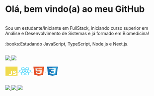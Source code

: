 # Olá, bem vindo(a) ao meu GitHub
<br/>
Sou um estudante/iniciante em FullStack, iniciando curso superior em Análise e Desenvolvimento de Sistemas e já formado em Biomedicina!<br/><br/>
:books:Estudando JavaScript, TypeScript, Node.js e Next.js.

<br/>

##

<div>
<a href="https://github.com/jeffwillian"/>
<img height="160em" src="https://github-readme-stats.vercel.app/api?username=jeffwillian&include_all_commits=true&show_icons=true&theme=discord_old_blurple"/>
<img height="160em" src="https://github-readme-stats.vercel.app/api/top-langs/?username=jeffwillian&layout=compact&card_width=300&theme=discord_old_blurple"/>
</div>
 
 
 <div style="display: inline_block"><br>
 <a href="https://github.com/jeffwillian"/>
 <img align="center" alt="Jeff-Js" height="30" width="40" src="https://raw.githubusercontent.com/devicons/devicon/master/icons/javascript/javascript-plain.svg" style="max-width: 100%;">
 <img align="center" alt="Jeff-React" height="30" width="40" src="https://raw.githubusercontent.com/devicons/devicon/master/icons/react/react-original.svg">
 <img align="center" alt="Jeff-HTML" height="30" width="40" src="https://raw.githubusercontent.com/devicons/devicon/master/icons/html5/html5-original.svg">
 <img align="center" alt="Jeff-CSS" height="30" width="40" src="https://raw.githubusercontent.com/devicons/devicon/master/icons/css3/css3-original.svg">
 
 </div>

##

<div>
 <a href="https://discord.gg/RdP4zkcQz9" target="_blank"/><img src="https://img.shields.io/badge/Discord-7289DA?style=for-the-badge&logo=discord&logoColor=white" target="_blank"/>
<a href="https://www.linkedin.com/in/jefferson-willian-fechia/" target="_blank"/><img src="https://img.shields.io/badge/LinkedIn-0077B5?style=for-the-badge&logo=linkedin&logoColor=white" target="_blank"/>
 <a href="mailto:jefferson.fechia@gmail.com" target="_blank"/><img src="https://img.shields.io/badge/Gmail-D14836?style=for-the-badge&logo=gmail&logoColor=white" target="_blank"/>
</div>
